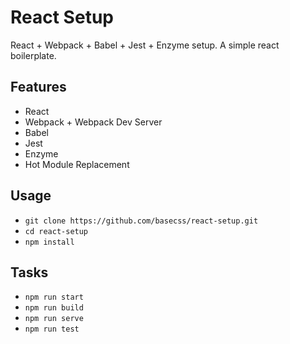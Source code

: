 # React Setup

React + Webpack + Babel + Jest + Enzyme setup. A simple react boilerplate.

## Features

- React
- Webpack + Webpack Dev Server
- Babel
- Jest
- Enzyme
- Hot Module Replacement

## Usage

- `git clone https://github.com/basecss/react-setup.git`
- `cd react-setup`
- `npm install`

## Tasks

- `npm run start`
- `npm run build`
- `npm run serve`
- `npm run test`
